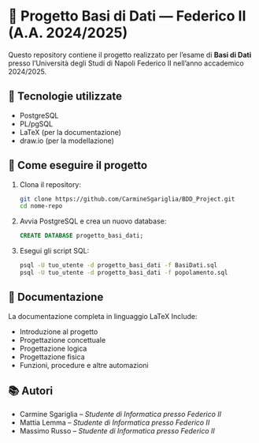 # 📘 Progetto Basi di Dati — Federico II (A.A. 2024/2025)

Questo repository contiene il progetto realizzato per l’esame di **Basi di Dati** presso l’Università degli Studi di Napoli Federico II nell’anno accademico 2024/2025.

## 🧰 Tecnologie utilizzate

- PostgreSQL
- PL/pgSQL
- LaTeX (per la documentazione)
- draw.io (per la modellazione)

## 🚀 Come eseguire il progetto

1. Clona il repository:
   ```bash
   git clone https://github.com/CarmineSgariglia/BDD_Project.git
   cd nome-repo
   ```

2. Avvia PostgreSQL e crea un nuovo database:
   ```sql
   CREATE DATABASE progetto_basi_dati;
   ```

3. Esegui gli script SQL:
   ```bash
   psql -U tuo_utente -d progetto_basi_dati -f BasiDati.sql
   psql -U tuo_utente -d progetto_basi_dati -f popolamento.sql
   ```

## 📄 Documentazione

La documentazione completa in linguaggio LaTeX Include:

- Introduzione al progetto
- Progettazione concettuale
- Progettazione logica
- Progettazione fisica
- Funzioni, procedure e altre automazioni

## 📚 Autori

- Carmine Sgariglia – *Studente di Informatica presso Federico II*
- Mattia Lemma – *Studente di Informatica presso Federico II*
- Massimo Russo – *Studente di Informatica presso Federico II*


